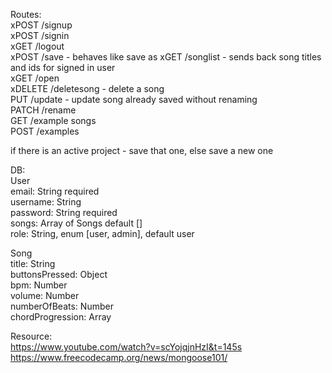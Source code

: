 Routes:  
xPOST /signup  
xPOST /signin  
xGET /logout  
xPOST /save - behaves like save as
xGET /songlist - sends back song titles and ids for signed in user  
xGET /open  
xDELETE /deletesong - delete a song  
PUT /update - update song already saved without renaming  
PATCH /rename  
GET /example songs  
POST /examples  

if there is an active project - save that one, else save a new one

DB:  
User  
  email: String required  
  username: String  
  password: String required  
  songs: Array of Songs default []  
  role: String, enum [user, admin], default user  

Song  
  title: String  
  buttonsPressed: Object  
  bpm: Number  
  volume: Number  
  numberOfBeats: Number  
  chordProgression: Array  





Resource:  
https://www.youtube.com/watch?v=scYojqjnHzI&t=145s  
https://www.freecodecamp.org/news/mongoose101/  

